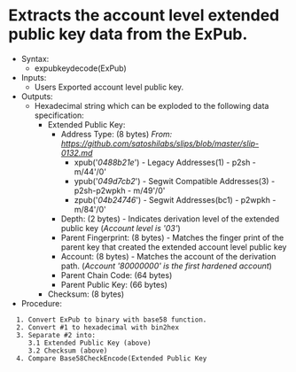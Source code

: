 # Extracts the account level extended public key data from the ExPub.
* Syntax:
  - expubkeydecode(ExPub)
* Inputs:
  - Users  Exported account level public key.
* Outputs:
  - Hexadecimal string which can be exploded to the following data specification:
    - Extended Public Key:
      - Address Type: (8 bytes)  _From: https://github.com/satoshilabs/slips/blob/master/slip-0132.md_
        - xpub('_0488b21e_') - Legacy Addresses(1) - p2sh - m/44'/0' 
        - ypub('_049d7cb2_') - Segwit Compatible Addresses(3) - p2sh-p2wpkh - m/49'/0'
        - zpub('_04b24746_') - Segwit Addresses(bc1) - p2wpkh - m/84'/0'
      - Depth: (2 bytes) - Indicates derivation level of the extended public key (_Account level is '03'_)
      - Parent Fingerprint: (8 bytes) - Matches the finger print of the parent key that created the extended account level public key
      - Account: (8 bytes) - Matches the account of the derivation path. (_Account '80000000' is the first hardened account_)
      - Parent Chain Code: (64 bytes)
      - Parent Public Key: (66 bytes)
    - Checksum: (8 bytes)
* Procedure:
```text
  1. Convert ExPub to binary with base58 function.
  2. Convert #1 to hexadecimal with bin2hex
  3. Separate #2 into:
     3.1 Extended Public Key (above)
     3.2 Checksum (above)
  4. Compare Base58CheckEncode(Extended Public Key 
```
